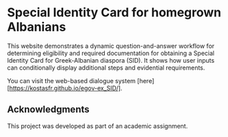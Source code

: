 # Special Identity Card for homegrown Albanians

This website demonstrates a dynamic question-and-answer workflow for determining eligibility and required documentation for obtaining a Special Identity Card for Greek-Albanian diaspora (SID). It shows how user inputs can conditionally display additional steps and evidential requirements.

You can visit the web-based dialogue system [here][https://kostasfr.github.io/egov-ex_SID/].

## Acknowledgments

This project was developed as part of an academic assignment.
